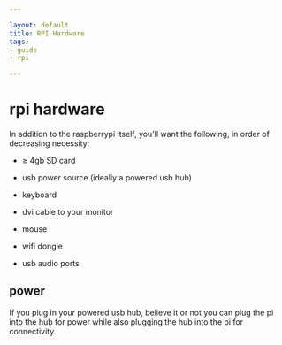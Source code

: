 ```yaml
---

layout: default
title: RPI Hardware
tags:
- guide
- rpi

---
```


# rpi hardware

In addition to the raspberrypi itself, you'll want the following, in order of decreasing necessity:

* ≥ 4gb SD card

* usb power source (ideally a powered usb hub)

* keyboard

* dvi cable to your monitor

* mouse

* wifi dongle

* usb audio ports

## power

If you plug in your powered usb hub, believe it or not you can plug the pi into the hub for power while also plugging the hub into the pi for connectivity.